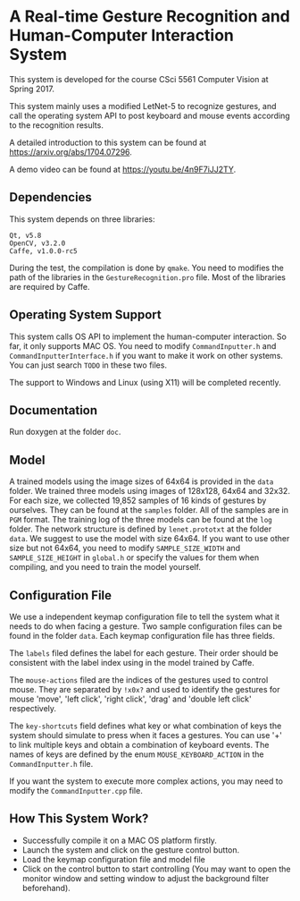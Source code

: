 A Real-time Gesture Recognition and Human-Computer Interaction System
======================================================================

This system is developed for the course CSci 5561 Computer Vision at Spring 2017.

This system mainly uses a modified LetNet-5 to recognize gestures, and call the operating system API to post keyboard and mouse events according to the recognition results.

A detailed introduction to this system can be found at https://arxiv.org/abs/1704.07296.

A demo video can be found at https://youtu.be/4n9F7iJJ2TY.


Dependencies
------------

This system depends on three libraries:

    Qt, v5.8
    OpenCV, v3.2.0
    Caffe, v1.0.0-rc5

During the test, the compilation is done by `qmake`. You need to modifies the path of the libraries in the `GestureRecognition.pro` file. Most of the libraries are required by Caffe.


Operating System Support
------------------------

This system calls OS API to implement the human-computer interaction. So far, it only supports MAC OS. You need to modify `CommandInputter.h` and `CommandInputterInterface.h` if you want to make it work on other systems. You can just search `TODO` in these two files.

The support to Windows and Linux (using X11) will be completed recently.

Documentation
-------------
Run doxygen at the folder `doc`.

Model
-----
A trained models using the image sizes of 64x64 is provided in the `data` folder.  We trained three models using images of 128x128, 64x64 and 32x32. For each size, we collected 19,852 samples of 16 kinds of gestures by ourselves. They can be found at the `samples` folder. All of the samples are in `PGM` format. The training log of the three models can be found at the `log` folder. The network structure is defined by `lenet.prototxt` at the folder `data`. We suggest to use the model with size 64x64. If you want to use other size but not 64x64, you need to modify `SAMPLE_SIZE_WIDTH` and `SAMPLE_SIZE_HEIGHT` in `global.h` or specify the values for them when compiling, and you need to train the model yourself.

Configuration File
------------------
We use a independent keymap configuration file to tell the system what it needs to do when facing a gesture. Two sample configuration files can be found in the folder `data`. Each keymap configuration file has three fields.

The `labels` filed defines the label for each gesture. Their order should be consistent with the label index using in the model trained by Caffe.

The `mouse-actions` filed are the indices of the gestures used to control mouse. They are separated by `!x0x?` and used to identify the gestures for mouse 'move', 'left click', 'right click', 'drag' and 'double left click' respectively.

The `key-shortcuts` field defines what key or what combination of keys the system should simulate to press when it faces a gestures. You can use '+' to link multiple keys and obtain a combination of keyboard events. The names of keys are defined by the enum `MOUSE_KEYBOARD_ACTION` in the `CommandInputter.h` file.

If you want the system to execute more complex actions, you may need to modify the `CommandInputter.cpp` file.

How This System Work?
---------------------
- Successfully compile it on a MAC OS platform firstly.
- Launch the system and click on the gesture control button.
- Load the keymap configuration file and model file
- Click on the control button to start controlling (You may want to open the monitor window and setting window to adjust the background filter beforehand).

